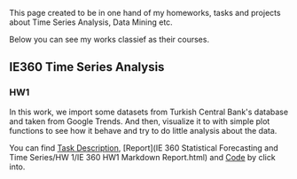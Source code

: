 This page created to be in one hand of my homeworks, tasks and projects about Time Series Analysis, Data Mining etc.

Below you can see my works classief as their courses.

## IE360 Time Series Analysis

### HW1

In this work, we  import some datasets from Turkish Central Bank's database and taken from Google Trends. 
And then, visualize it to with simple plot functions to see how it behave and try to do little analysis about the data.

You can find [Task Description](https://github.com/SinaOzturk/Projects/blob/main/IE%20360%20Statistical%20Forecasting%20and%20Time%20Series/HW%201/IE%20360%20HW1.pdf), [Report](IE 360 Statistical Forecasting and Time Series/HW 1/IE 360 HW1 Markdown Report.html) and [Code](https://github.com/SinaOzturk/Projects/blob/main/IE%20360%20Statistical%20Forecasting%20and%20Time%20Series/HW%201/IE%20360%20HW1%20R%20Script.R) by click into.
